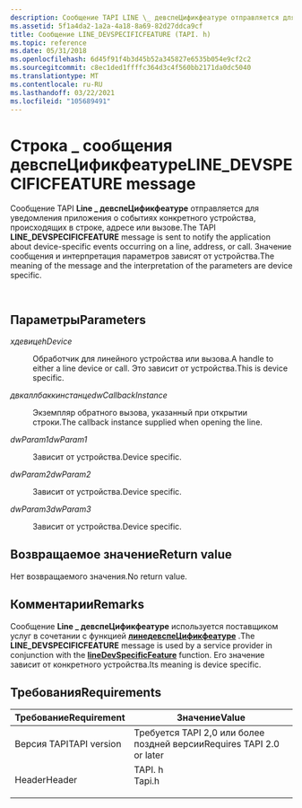 ```yaml
---
description: Сообщение TAPI LINE \_ девспеЦификфеатуре отправляется для уведомления приложения о событиях конкретного устройства, происходящих в строке, адресе или вызове. Значение сообщения и интерпретация параметров зависят от устройства.
ms.assetid: 5f1a4da2-1a2a-4a18-8a69-82d27ddca9cf
title: Сообщение LINE_DEVSPECIFICFEATURE (TAPI. h)
ms.topic: reference
ms.date: 05/31/2018
ms.openlocfilehash: 6d45f91f4b3d45b52a345827e6535b054e9cf2c2
ms.sourcegitcommit: c8ec1ded1ffffc364d3c4f560bb2171da0dc5040
ms.translationtype: MT
ms.contentlocale: ru-RU
ms.lasthandoff: 03/22/2021
ms.locfileid: "105689491"
---
```

# <a name="line_devspecificfeature-message"></a><span data-ttu-id="43424-104">Строка \_ сообщения девспеЦификфеатуре</span><span class="sxs-lookup"><span data-stu-id="43424-104">LINE\_DEVSPECIFICFEATURE message</span></span>

<span data-ttu-id="43424-105">Сообщение TAPI **Line \_ девспеЦификфеатуре** отправляется для уведомления приложения о событиях конкретного устройства, происходящих в строке, адресе или вызове.</span><span class="sxs-lookup"><span data-stu-id="43424-105">The TAPI **LINE\_DEVSPECIFICFEATURE** message is sent to notify the application about device-specific events occurring on a line, address, or call.</span></span> <span data-ttu-id="43424-106">Значение сообщения и интерпретация параметров зависят от устройства.</span><span class="sxs-lookup"><span data-stu-id="43424-106">The meaning of the message and the interpretation of the parameters are device specific.</span></span>


```C++
            
```



## <a name="parameters"></a><span data-ttu-id="43424-107">Параметры</span><span class="sxs-lookup"><span data-stu-id="43424-107">Parameters</span></span>

<dl> <dt>

<span data-ttu-id="43424-108">*хдевице*</span><span class="sxs-lookup"><span data-stu-id="43424-108">*hDevice*</span></span> 
</dt> <dd>

<span data-ttu-id="43424-109">Обработчик для линейного устройства или вызова.</span><span class="sxs-lookup"><span data-stu-id="43424-109">A handle to either a line device or call.</span></span> <span data-ttu-id="43424-110">Это зависит от устройства.</span><span class="sxs-lookup"><span data-stu-id="43424-110">This is device specific.</span></span>

</dd> <dt>

<span data-ttu-id="43424-111">*двкаллбаккинстанце*</span><span class="sxs-lookup"><span data-stu-id="43424-111">*dwCallbackInstance*</span></span> 
</dt> <dd>

<span data-ttu-id="43424-112">Экземпляр обратного вызова, указанный при открытии строки.</span><span class="sxs-lookup"><span data-stu-id="43424-112">The callback instance supplied when opening the line.</span></span>

</dd> <dt>

<span data-ttu-id="43424-113">*dwParam1*</span><span class="sxs-lookup"><span data-stu-id="43424-113">*dwParam1*</span></span> 
</dt> <dd>

<span data-ttu-id="43424-114">Зависит от устройства.</span><span class="sxs-lookup"><span data-stu-id="43424-114">Device specific.</span></span>

</dd> <dt>

<span data-ttu-id="43424-115">*dwParam2*</span><span class="sxs-lookup"><span data-stu-id="43424-115">*dwParam2*</span></span> 
</dt> <dd>

<span data-ttu-id="43424-116">Зависит от устройства.</span><span class="sxs-lookup"><span data-stu-id="43424-116">Device specific.</span></span>

</dd> <dt>

<span data-ttu-id="43424-117">*dwParam3*</span><span class="sxs-lookup"><span data-stu-id="43424-117">*dwParam3*</span></span> 
</dt> <dd>

<span data-ttu-id="43424-118">Зависит от устройства.</span><span class="sxs-lookup"><span data-stu-id="43424-118">Device specific.</span></span>

</dd> </dl>

## <a name="return-value"></a><span data-ttu-id="43424-119">Возвращаемое значение</span><span class="sxs-lookup"><span data-stu-id="43424-119">Return value</span></span>

<span data-ttu-id="43424-120">Нет возвращаемого значения.</span><span class="sxs-lookup"><span data-stu-id="43424-120">No return value.</span></span>

## <a name="remarks"></a><span data-ttu-id="43424-121">Комментарии</span><span class="sxs-lookup"><span data-stu-id="43424-121">Remarks</span></span>

<span data-ttu-id="43424-122">Сообщение **Line \_ девспеЦификфеатуре** используется поставщиком услуг в сочетании с функцией [**линедевспеЦификфеатуре**](/windows/desktop/api/Tapi/nf-tapi-linedevspecificfeature) .</span><span class="sxs-lookup"><span data-stu-id="43424-122">The **LINE\_DEVSPECIFICFEATURE** message is used by a service provider in conjunction with the [**lineDevSpecificFeature**](/windows/desktop/api/Tapi/nf-tapi-linedevspecificfeature) function.</span></span> <span data-ttu-id="43424-123">Его значение зависит от конкретного устройства.</span><span class="sxs-lookup"><span data-stu-id="43424-123">Its meaning is device specific.</span></span>

## <a name="requirements"></a><span data-ttu-id="43424-124">Требования</span><span class="sxs-lookup"><span data-stu-id="43424-124">Requirements</span></span>



| <span data-ttu-id="43424-125">Требование</span><span class="sxs-lookup"><span data-stu-id="43424-125">Requirement</span></span> | <span data-ttu-id="43424-126">Значение</span><span class="sxs-lookup"><span data-stu-id="43424-126">Value</span></span> |
|-------------------------|-----------------------------------------------------------------------------------|
| <span data-ttu-id="43424-127">Версия TAPI</span><span class="sxs-lookup"><span data-stu-id="43424-127">TAPI version</span></span><br/> | <span data-ttu-id="43424-128">Требуется TAPI 2,0 или более поздней версии</span><span class="sxs-lookup"><span data-stu-id="43424-128">Requires TAPI 2.0 or later</span></span><br/>                                             |
| <span data-ttu-id="43424-129">Header</span><span class="sxs-lookup"><span data-stu-id="43424-129">Header</span></span><br/>       | <dl> <span data-ttu-id="43424-130"><dt>TAPI. h</dt></span><span class="sxs-lookup"><span data-stu-id="43424-130"><dt>Tapi.h</dt></span></span> </dl> |



 

 




